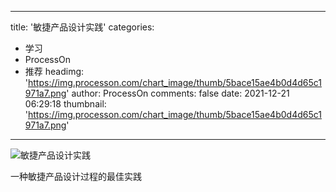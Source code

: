 
---
title: '敏捷产品设计实践'
categories: 
 - 学习
 - ProcessOn
 - 推荐
headimg: 'https://img.processon.com/chart_image/thumb/5bace15ae4b0d4d65c1971a7.png'
author: ProcessOn
comments: false
date: 2021-12-21 06:29:18
thumbnail: 'https://img.processon.com/chart_image/thumb/5bace15ae4b0d4d65c1971a7.png'
---

<div>   
<img class="thumb" alt="敏捷产品设计实践" src="https://img.processon.com/chart_image/thumb/5bace15ae4b0d4d65c1971a7.png" referrerpolicy="no-referrer">
<p>一种敏捷产品设计过程的最佳实践</p>  
</div>
            
